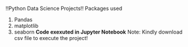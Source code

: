 !!Python Data Science Projects!!
Packages used
1. Pandas
2. matplotlib
3. seaborn
**Code exexuted in Jupyter Notebook**
Note: Kindly download csv file to execute the project!
